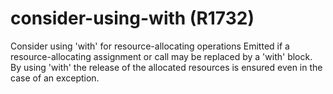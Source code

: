 # consider-using-with (R1732)

Consider using 'with' for resource-allocating operations Emitted if a
resource-allocating assignment or call may be replaced by a 'with'
block. By using 'with' the release of the allocated resources is ensured
even in the case of an exception.
